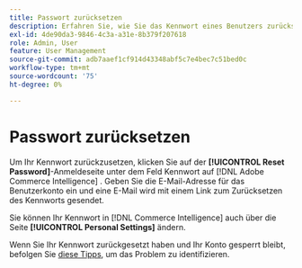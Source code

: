 ```yaml
---
title: Passwort zurücksetzen
description: Erfahren Sie, wie Sie das Kennwort eines Benutzers zurücksetzen.
exl-id: 4de90da3-9846-4c3a-a31e-8b379f207618
role: Admin, User
feature: User Management
source-git-commit: adb7aaef1cf914d43348abf5c7e4bec7c51bed0c
workflow-type: tm+mt
source-wordcount: '75'
ht-degree: 0%

---
```


# Passwort zurücksetzen

Um Ihr Kennwort zurückzusetzen, klicken Sie auf der **[!UICONTROL Reset Password]**-Anmeldeseite unter dem Feld Kennwort auf [!DNL Adobe Commerce Intelligence] . Geben Sie die E-Mail-Adresse für das Benutzerkonto ein und eine E-Mail wird mit einem Link zum Zurücksetzen des Kennworts gesendet.

Sie können Ihr Kennwort in [!DNL Commerce Intelligence] auch über die Seite **[!UICONTROL Personal Settings]** ändern.

Wenn Sie Ihr Kennwort zurückgesetzt haben und Ihr Konto gesperrt bleibt, befolgen Sie [diese Tipps](https://experienceleague.adobe.com/docs/commerce-knowledge-base/kb/troubleshooting/miscellaneous/troubleshooting-mbi-account-lockout.html?lang=de), um das Problem zu identifizieren.
